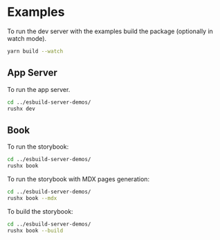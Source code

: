 # Examples

To run the dev server with the examples build the package (optionally in watch mode).

```bash
yarn build --watch
```

## App Server

To run the app server.

```bash
cd ../esbuild-server-demos/
rushx dev
```

## Book

To run the storybook:

```bash
cd ../esbuild-server-demos/
rushx book
```

To run the storybook with MDX pages generation:

```bash
cd ../esbuild-server-demos/
rushx book --mdx
```

To build the storybook:

```bash
cd ../esbuild-server-demos/
rushx book --build
```
